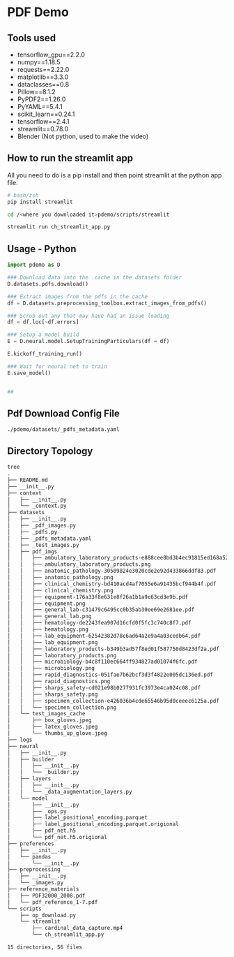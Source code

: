# PDF Demo 

## Tools used

- tensorflow_gpu==2.2.0
- numpy==1.18.5
- requests==2.22.0
- matplotlib==3.3.0
- dataclasses==0.8
- Pillow==8.1.2
- PyPDF2==1.26.0
- PyYAML==5.4.1
- scikit_learn==0.24.1
- tensorflow==2.4.1
- streamlit==0.78.0
- Blender (Not python, used to make the video)
## How to run the streamlit app 

All you need to do is a pip install and then point streamlit at the 
python app file.

```bash
# bash/zsh
pip install streamlit

cd /<where you downloaded it>pdemo/scripts/streamlit

streamlit run ch_streamlit_app.py
```


## Usage - Python

```python
import pdemo as D

### Download data into the .cache in the datasets folder
D.datasets.pdfs.download()

### Extract images from the pdfs in the cache
df = D.datasets.preprocessing_toolbox.extract_images_from_pdfs() 

### Scrub out any that may have had an issue loading
df = df.loc[~df.errors]

### Setup a model build
E = D.neural.model.SetupTrainingParticulars(df = df) 

E.kickoff_training_run()

### Wait for neural net to train 
E.save_model()


##
```

## Pdf Download Config File

```
./pdemo/datasets/_pdfs_metadata.yaml
```

## Directory Topology

```bash
tree
.
├── README.md
├── __init__.py
├── context
│   ├── __init__.py
│   └── _context.py
├── datasets
│   ├── __init__.py
│   ├── _pdf_images.py
│   ├── _pdfs.py
│   ├── _pdfs_metadata.yaml
│   ├── _test_images.py
│   ├── pdf_imgs
│   │   ├── ambulatory_laboratory_products-e888cee8bd3b4ec91815ed168a520934.pdf
│   │   ├── ambulatory_laboratory_products.png
│   │   ├── anatomic_pathology-30509824e3020cde2e92d433866ddf83.pdf
│   │   ├── anatomic_pathology.png
│   │   ├── clinical_chemistry-bd410acd4af7055e6a91435bcf944b4f.pdf
│   │   ├── clinical_chemistry.png
│   │   ├── equipment-176a33f8e631e8f26a1b1a9c63cd3e9b.pdf
│   │   ├── equipment.png
│   │   ├── general_lab-c31479c6495cc0b35ab30ee69e2681ee.pdf
│   │   ├── general_lab.png
│   │   ├── hematology-de2243fea907d16cfd0f5fc3c740c8f7.pdf
│   │   ├── hematology.png
│   │   ├── lab_equipment-62542382d78c6ad64a2e9a4a03cedb64.pdf
│   │   ├── lab_equipment.png
│   │   ├── laboratory_products-b349b3ad57f8ed01f587750d8423df2a.pdf
│   │   ├── laboratory_products.png
│   │   ├── microbiology-b4c8f110ec664ff934827ad01074f6fc.pdf
│   │   ├── microbiology.png
│   │   ├── rapid_diagnostics-051fae7b62bcf3d3f4822e005dc136ed.pdf
│   │   ├── rapid_diagnostics.png
│   │   ├── sharps_safety-cd021e98b0277931fc3973e4ca024c08.pdf
│   │   ├── sharps_safety.png
│   │   ├── specimen_collection-e426036b4cde65546b95d0ceeec6125a.pdf
│   │   └── specimen_collection.png
│   └── test_images_cache
│       ├── box_gloves.jpeg
│       ├── latex_gloves.jpeg
│       └── thumbs_up_glove.jpeg
├── logs
├── neural
│   ├── __init__.py
│   ├── builder
│   │   ├── __init__.py
│   │   └── _builder.py
│   ├── layers
│   │   ├── __init__.py
│   │   └── _data_augmentation_layers.py
│   └── model
│       ├── __init__.py
│       ├── _ops.py
│       ├── label_positional_encoding.parquet
│       ├── label_positional_encoding.parquet.origional
│       ├── pdf_net.h5
│       └── pdf_net.h5.origional
├── preferences
│   ├── __init__.py
│   └── pandas
│       └── __init__.py
├── preprocessing
│   ├── __init__.py
│   └── _images.py
├── reference_materials
│   ├── PDF32000_2008.pdf
│   └── pdf_reference_1-7.pdf
└── scripts
    ├── op_download.py
    └── streamlit
        ├── cardinal_data_capture.mp4
        └── ch_streamlit_app.py

15 directories, 56 files
```
